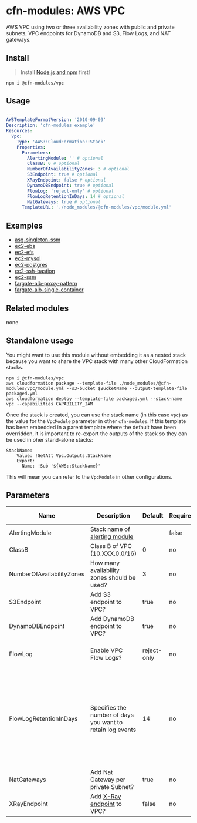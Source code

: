 # cfn-modules: AWS VPC

AWS VPC using two or three availability zones with public and private subnets, VPC endpoints for DynamoDB and S3, Flow Logs, and NAT gateways.

## Install

> Install [Node.js and npm](https://nodejs.org/) first!

```
npm i @cfn-modules/vpc
```

## Usage

```yaml
---
AWSTemplateFormatVersion: '2010-09-09'
Description: 'cfn-modules example'
Resources:
  Vpc:
    Type: 'AWS::CloudFormation::Stack'
    Properties:
      Parameters:
        AlertingModule: '' # optional
        ClassB: 0 # optional
        NumberOfAvailabilityZones: 3 # optional
        S3Endpoint: true # optional
        XRayEndpoint: false # optional
        DynamoDBEndpoint: true # optional
        FlowLog: 'reject-only' # optional
        FlowLogRetentionInDays: 14 # optional
        NatGateways: true # optional
      TemplateURL: './node_modules/@cfn-modules/vpc/module.yml'
```

## Examples

* [asg-singleton-ssm](https://github.com/cfn-modules/docs/tree/master/examples/asg-singleton-ssm)
* [ec2-ebs](https://github.com/cfn-modules/docs/tree/master/examples/ec2-ebs)
* [ec2-efs](https://github.com/cfn-modules/docs/tree/master/examples/ec2-efs)
* [ec2-mysql](https://github.com/cfn-modules/docs/tree/master/examples/ec2-mysql)
* [ec2-postgres](https://github.com/cfn-modules/docs/tree/master/examples/ec2-postgres)
* [ec2-ssh-bastion](https://github.com/cfn-modules/docs/tree/master/examples/ec2-ssh-bastion)
* [ec2-ssm](https://github.com/cfn-modules/docs/tree/master/examples/ec2-ssm)
* [fargate-alb-proxy-pattern](https://github.com/cfn-modules/docs/tree/master/examples/fargate-alb-proxy-pattern)
* [fargate-alb-single-container](https://github.com/cfn-modules/docs/tree/master/examples/fargate-alb-single-container)

## Related modules

none

## Standalone usage

You might want to use this module without embedding it as a nested stack because you want to share the VPC stack with many other CloudFormation stacks.

```
npm i @cfn-modules/vpc
aws cloudformation package --template-file ./node_modules/@cfn-modules/vpc/module.yml --s3-bucket $BucketName --output-template-file packaged.yml
aws cloudformation deploy --template-file packaged.yml --stack-name vpc --capabilities CAPABILITY_IAM
```

Once the stack is created, you can use the stack name (in this case `vpc`) as the value for the `VpcModule` parameter in other `cfn-modules`. If this template has been embedded in a parent template where the default have been overridden, it is important to re-export the outputs of the stack so they can be used in oher stand-alone stacks:

```
StackName:
    Value: !GetAtt Vpc.Outputs.StackName
    Export:
      Name: !Sub '${AWS::StackName}'
```

This will mean you can refer to the `VpcModule` in other configurations.

## Parameters

<table>
  <thead>
    <tr>
      <th>Name</th>
      <th>Description</th>
      <th>Default</th>
      <th>Required?</th>
      <th>Allowed values</th>
    </tr>
  </thead>
  <tbody>
    <tr>
      <td>AlertingModule</td>
      <td>Stack name of <a href="https://www.npmjs.com/package/@cfn-modules/alerting">alerting module</a></td>
      <td></td>
      <td>false</td>
      <td></td>
    </tr>
    <tr>
      <td>ClassB</td>
      <td>Class B of VPC (10.XXX.0.0/16)</td>
      <td>0</td>
      <td>no</td>
      <td>[0-255]</td>
    </tr>
    <tr>
      <td>NumberOfAvailabilityZones</td>
      <td>How many availability zones should be used?</td>
      <td>3</td>
      <td>no</td>
      <td>[2-3]</td>
    </tr>
    <tr>
      <td>S3Endpoint</td>
      <td>Add S3 endpoint to VPC?</td>
      <td>true</td>
      <td>no</td>
      <td>[true, false]</td>
    </tr>
    <tr>
      <td>DynamoDBEndpoint</td>
      <td>Add DynamoDB endpoint to VPC?</td>
      <td>true</td>
      <td>no</td>
      <td>[true, false]</td>
    </tr>
    <tr>
      <td>FlowLog</td>
      <td>Enable VPC Flow Logs?</td>
      <td>reject-only</td>
      <td>no</td>
      <td>[true, reject-only, false]</td>
    </tr>
    <tr>
      <td>FlowLogRetentionInDays</td>
      <td>Specifies the number of days you want to retain log events</td>
      <td>14</td>
      <td>no</td>
      <td>[1, 3, 5, 7, 14, 30, 60, 90, 120, 150, 180, 365, 400, 545, 731, 1827, 3653]</td>
    </tr>
    <tr>
      <td>NatGateways</td>
      <td>Add Nat Gateway per private Subnet?</td>
      <td>true</td>
      <td>no</td>
      <td>[true, false]</td>
    </tr>
    <tr>
      <td>XRayEndpoint</td>
      <td>Add <a href="https://docs.aws.amazon.com/xray/latest/devguide/xray-security-vpc-endpoint.html">X-Ray endpoint</a> to VPC?</td>
      <td>false</td>
      <td>no</td>
      <td>[true, false]</td>
    </tr>
  </tbody>
</table>
